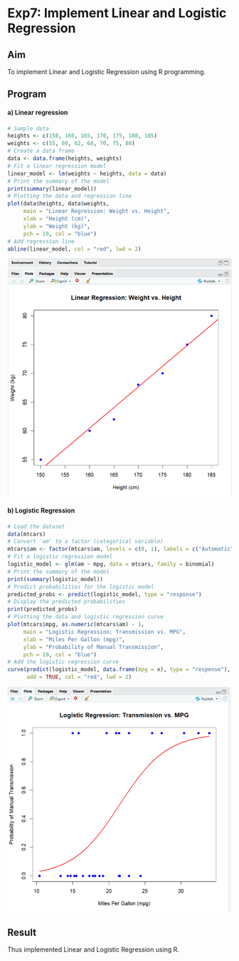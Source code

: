 
# Exp7: Implement Linear and Logistic Regression

## Aim

To implement Linear and Logistic Regression using R programming.

## Program

#### a) Linear regression

```r
# Sample data
heights <- c(150, 160, 165, 170, 175, 180, 185)
weights <- c(55, 60, 62, 68, 70, 75, 80)
# Create a data frame
data <- data.frame(heights, weights)
# Fit a linear regression model
linear_model <- lm(weights ~ heights, data = data)
# Print the summary of the model
print(summary(linear_model))
# Plotting the data and regression line
plot(data$heights, data$weights,
     main = "Linear Regression: Weight vs. Height",
     xlab = "Height (cm)",
     ylab = "Weight (kg)",
     pch = 19, col = "blue")
# Add regression line
abline(linear_model, col = "red", lwd = 2)
```

![Output](https://github.com/karanbalajirs/210701105-CS19P16-DA-Lab/blob/master/Exp7/Images/Screenshot%202024-10-07%20161505.png)

#### b) Logistic Regression

```r
# Load the dataset
data(mtcars)
# Convert 'am' to a factor (categorical variable)
mtcars$am <- factor(mtcars$am, levels = c(0, 1), labels = c("Automatic", "Manual"))
# Fit a logistic regression model
logistic_model <- glm(am ~ mpg, data = mtcars, family = binomial)
# Print the summary of the model
print(summary(logistic_model))
# Predict probabilities for the logistic model
predicted_probs <- predict(logistic_model, type = "response")
# Display the predicted probabilities
print(predicted_probs)
# Plotting the data and logistic regression curve
plot(mtcars$mpg, as.numeric(mtcars$am) - 1,
     main = "Logistic Regression: Transmission vs. MPG",
     xlab = "Miles Per Gallon (mpg)",
     ylab = "Probability of Manual Transmission",
     pch = 19, col = "blue")
# Add the logistic regression curve
curve(predict(logistic_model, data.frame(mpg = x), type = "response"), 
      add = TRUE, col = "red", lwd = 2)
```
![Output](https://github.com/karanbalajirs/210701105-CS19P16-DA-Lab/blob/master/Exp7/Images/Screenshot%202024-10-07%20161653.png)

## Result
Thus implemented Linear and Logistic Regression using R.
